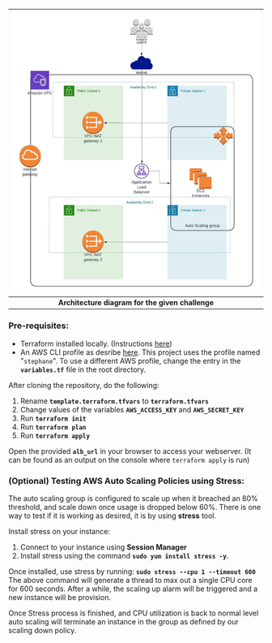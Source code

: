 | ![Diagram](/diagrams/diagram.jpeg) |
| :--: |
| <b> Architecture diagram for the given challenge </b> |

### Pre-requisites:

* Terraform installed locally. (Instructions [here](https://learn.hashicorp.com/tutorials/terraform/install-cli))
* An AWS CLI profile as desribe [here](https://docs.aws.amazon.com/cli/latest/userguide/cli-configure-profiles.html).
This project uses the profile named "`stephane`". To use a different AWS profile, change the entry in the <b>`variables.tf`</b> file in the root directory.

After cloning the repository, do the following:
1. Rename <b>`template.terraform.tfvars`</b> to <b>`terraform.tfvars`</b>
2. Change values of the variables <b>`AWS_ACCESS_KEY`</b> and <b>`AWS_SECRET_KEY`</b>
3. Run <b>`terraform init`</b>
4. Run <b>`terraform plan`</b>
5. Run <b>`terraform apply`</b>


Open the provided <b>`alb_url`</b> in your browser to access your webserver. (It can be found as an output on the console where `terraform apply` is run)

### (Optional) Testing AWS Auto Scaling Policies using Stress:

The auto scaling group is configured to scale up when it breached an 80% threshold, and scale down once usage is dropped below 60%.
There is one way to test if it is working as desired, it is by using <b>stress</b> tool. 

Install stress on your instance:
1. Connect to your instance using <b>Session Manager</b>
2. Install stress using the command <b>`sudo yum install stress -y`</b>.

Once installed, use stress by running:
<b>`sudo stress --cpu 1 --timeout 600`</b>
The above command will generate a thread to max out a single CPU core for 600 seconds.
After a while, the scaling up alarm will be triggered and a new instance will be provision.

Once Stress process is finished, and CPU utilization is back to normal level auto scaling will terminate an instance in the group as defined by our scaling down policy.
